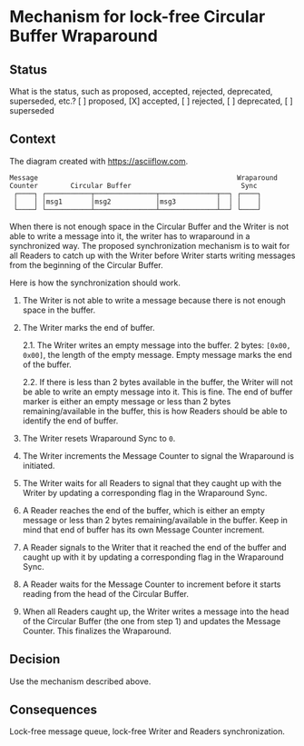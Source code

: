 # Mechanism for lock-free Circular Buffer Wraparound

## Status

What is the status, such as proposed, accepted, rejected, deprecated, superseded, etc.?
[ ] proposed, [X] accepted, [ ] rejected, [ ] deprecated, [ ] superseded

## Context

The diagram created with https://asciiflow.com.

```
Message                                                 Wraparound
Counter        Circular Buffer                           Sync
 ┌────┐ ┌───────────┬───────────────┬──────────────┬──┐ ┌────┐
 │    │ │msg1       │msg2           │msg3          │  │ │    │
 └────┘ └───────────┴───────────────┴──────────────┴──┘ └────┘
```

When there is not enough space in the Circular Buffer and the Writer is not able to write a message into it, the writer has to wraparound in a synchronized way. The proposed synchronization mechanism is to wait for all Readers to catch up with the Writer before Writer starts writing messages from the beginning of the Circular Buffer.

Here is how the synchronization should work.

1. The Writer is not able to write a message because there is not enough space in the buffer.

2. The Writer marks the end of buffer.

   2.1. The Writer writes an empty message into the buffer. 2 bytes: `[0x00, 0x00]`, the length of the empty message. Empty message marks the end of the buffer.

   2.2. If there is less than 2 bytes available in the buffer, the Writer will not be able to write an empty message into it. This is fine. The end of buffer marker is either an empty message or less than 2 bytes remaining/available in the buffer, this is how Readers should be able to identify the end of buffer.

3. The Writer resets Wraparound Sync to `0`.

4. The Writer increments the Message Counter to signal the Wraparound is initiated.

5. The Writer waits for all Readers to signal that they caught up with the Writer by updating a corresponding flag in the Wraparound Sync.

6. A Reader reaches the end of the buffer, which is either an empty message or less than 2 bytes remaining/available in the buffer. Keep in mind that end of buffer has its own Message Counter increment.

7. A Reader signals to the Writer that it reached the end of the buffer and caught up with it by updating a corresponding flag in the Wraparound Sync.

8. A Reader waits for the Message Counter to increment before it starts reading from the head of the Circular Buffer.

9. When all Readers caught up, the Writer writes a message into the head of the Circular Buffer (the one from step 1) and updates the Message Counter. This finalizes the Wraparound.

## Decision

Use the mechanism described above.

## Consequences

Lock-free message queue, lock-free Writer and Readers synchronization.
